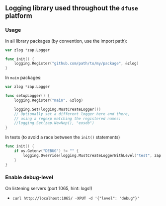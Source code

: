 Logging library used throughout the `dfuse` platform
----------------------------------------------------


### Usage

In all library packages (by convention, use the import path):

```go
var zlog *zap.Logger

func init() {
	logging.Register("github.com/path/to/my/package", &zlog)
}
```

In `main` packages:

```go
var zlog *zap.Logger

func setupLogger() {
	logging.Register("main", &zlog)

	logging.Set(logging.MustCreateLogger())
	// Optionally set a different logger here and there,
	// using a regexp matching the registered names:
	//logging.Set(zap.NewNop(), "eosdb")
}
```

In tests (to avoid a race between the `init()` statements)

```go
func init() {
	if os.Getenv("DEBUG") != "" {
		logging.Override(logging.MustCreateLoggerWithLevel("test", zap.NewAtomicLevelAt(zap.DebugLevel)), ""))
	}
}
```


### Enable debug-level


On listening servers (port 1065, hint: logs!)

* `curl http://localhost:1065/ -XPUT -d '{"level": "debug"}'`
